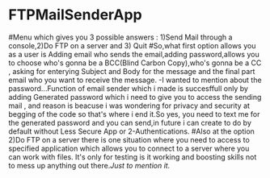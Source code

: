 # FTPMailSenderApp
#Menu which gives you 3 possible answers : 1)Send Mail through a console,2)Do FTP on a server and 3) Quit
#So,what first option allows you as a user is Adding email who sends the email,adding password,allows you to choose who's gonna be a BCC(Blind Carbon Copy),who's gonna be a CC , asking for enterying Subject and Body for the message and the final part email who you want to receive the message.
-I wanted to mention about the password...Function of email sender which i made is succesffull only by adding Generated password which i need to give you to access the sending mail , and reason is beacuse i was wondering for privacy and security at begging of the code so that's where i end it.So yes, you need to text me for the generated password and you can send,in future i can create to do by default without Less Secure App or 2-Authentications.
#Also at the option 2)Do FTP on a server there is one situation where you need to access to specified application which allows you to connect to a server where you can work with files.
It's only for testing is it working and boosting skills not to mess up anything out there.*Just to mention it.*

